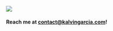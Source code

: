 <picture>
  <source
    srcset="https://github-readme-stats.vercel.app/api/top-langs/?username=anuraghazra&layout=compact&theme=dark"
    media="(prefers-color-scheme: dark)"
  />
  <source
    srcset="https://github-readme-stats.vercel.app/api/top-langs/?username=anuraghazra&layout=compact"
    media="(prefers-color-scheme: light), (prefers-color-scheme: no-preference)"
  />
  <img src="https://github-readme-stats.vercel.app/api/top-langs/?username=anuraghazra&layout=compact" />
</picture>

#### Reach me at contact@kalvingarcia.com!
